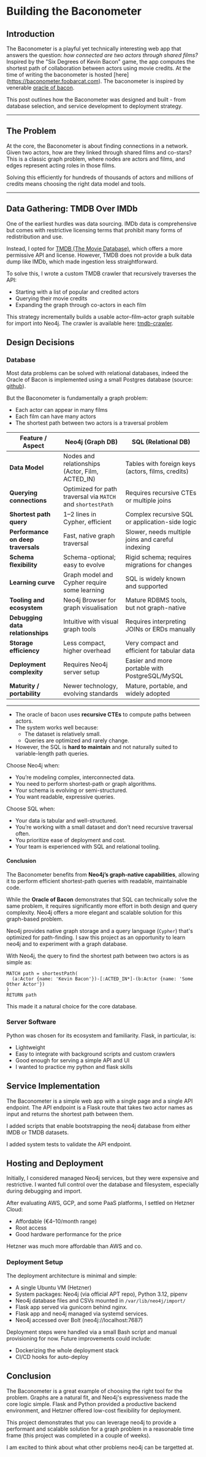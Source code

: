 # Building the Baconometer

## Introduction

The Baconometer is a playful yet technically interesting web app that answers the question: _how connected are two actors through shared films?_ Inspired by the "Six Degrees of Kevin Bacon" game, the app computes the shortest path of collaboration between actors using movie credits. At the time of writing the baconometer is hosted [here] (https://baconometer.foobarcat.com). The baconometer is inspired by venerable [oracle of bacon](https://oracleofbacon.org/).

This post outlines how the Baconometer was designed and built - from database selection, and service development to deployment strategy.

---

## The Problem

At the core, the Baconometer is about finding connections in a network. Given two actors, how are they linked through shared films and co-stars? This is a classic graph problem, where nodes are actors and films, and edges represent acting roles in those films.

Solving this efficiently for hundreds of thousands of actors and millions of credits means choosing the right data model and tools.

---

## Data Gathering: TMDB Over IMDb

One of the earliest hurdles was data sourcing. IMDb data is comprehensive but comes with restrictive licensing terms that prohibit many forms of redistribution and use.

Instead, I opted for [TMDB (The Movie Database)](https://www.themoviedb.org/), which offers a more permissive API and license. However, TMDB does not provide a bulk data dump like IMDb, which made ingestion less straightforward.

To solve this, I wrote a custom TMDB crawler that recursively traverses the API:

- Starting with a list of popular and credited actors
- Querying their movie credits
- Expanding the graph through co-actors in each film

This strategy incrementally builds a usable actor–film–actor graph suitable for import into Neo4j. The crawler is available here: [tmdb-crawler](https://github.com/aultimus/tmbd-crawler).

## Design Decisions

### Database

Most data problems can be solved with relational databases, indeed the Oracle of Bacon is implemented using a small Postgres database (source: [github](https://oracleofbacon.org/how.php)).

But the Baconometer is fundamentally a graph problem:

- Each actor can appear in many films
- Each film can have many actors
- The shortest path between two actors is a traversal problem


| Feature / Aspect                     | Neo4j (Graph DB)                                     | SQL (Relational DB)                                   |
|-------------------------------------|------------------------------------------------------|--------------------------------------------------------|
| **Data Model**                      | Nodes and relationships (Actor, Film, ACTED_IN)      | Tables with foreign keys (actors, films, credits)      |
| **Querying connections**            | Optimized for path traversal via `MATCH` and `shortestPath` | Requires recursive CTEs or multiple joins             |
| **Shortest path query**             | 1–2 lines in Cypher, efficient                       | Complex recursive SQL or application-side logic        |
| **Performance on deep traversals**  | Fast, native graph traversal                         | Slower, needs multiple joins and careful indexing      |
| **Schema flexibility**              | Schema-optional; easy to evolve                      | Rigid schema; requires migrations for changes          |
| **Learning curve**                  | Graph model and Cypher require some learning         | SQL is widely known and supported                      |
| **Tooling and ecosystem**           | Neo4j Browser for graph visualisation                | Mature RDBMS tools, but not graph-native               |
| **Debugging data relationships**    | Intuitive with visual graph tools                    | Requires interpreting JOINs or ERDs manually           |
| **Storage efficiency**              | Less compact, higher overhead                        | Very compact and efficient for tabular data            |
| **Deployment complexity**           | Requires Neo4j server setup                          | Easier and more portable with PostgreSQL/MySQL         |
| **Maturity / portability**          | Newer technology, evolving standards                 | Mature, portable, and widely adopted                   |

---

- The oracle of bacon uses **recursive CTEs** to compute paths between actors.
- The system works well because:
  - The dataset is relatively small.
  - Queries are optimized and rarely change.
- However, the SQL is **hard to maintain** and not naturally suited to variable-length path queries.


Choose Neo4j when:

- You’re modeling complex, interconnected data.
- You need to perform shortest-path or graph algorithms.
- Your schema is evolving or semi-structured.
- You want readable, expressive queries.

Choose SQL when:

- Your data is tabular and well-structured.
- You’re working with a small dataset and don’t need recursive traversal often.
- You prioritize ease of deployment and cost.
- Your team is experienced with SQL and relational tooling.

#### Conclusion

The Baconometer benefits from **Neo4j’s graph-native capabilities**, allowing it to perform efficient shortest-path queries with readable, maintainable code.

While the **Oracle of Bacon** demonstrates that SQL can technically solve the same problem, it requires significantly more effort in both design and query complexity. Neo4j offers a more elegant and scalable solution for this graph-based problem.

Neo4j provides native graph storage and a query language (`Cypher`) that's optimized for path-finding. I saw this project as an opportunity to learn neo4j and to experiment with a graph database.

With Neo4j, the query to find the shortest path between two actors is as simple as:

```cypher
MATCH path = shortestPath(
  (a:Actor {name: 'Kevin Bacon'})-[:ACTED_IN*]-(b:Actor {name: 'Some Other Actor'})
)
RETURN path
```
This made it a natural choice for the core database.

### Server Software
Python was chosen for its ecosystem and familiarity. Flask, in particular, is:

- Lightweight
- Easy to integrate with background scripts and custom crawlers
- Good enough for serving a simple API and UI
- I wanted to practice my python and flask skills

## Service Implementation

The Baconometer is a simple web app with a single page and a single API endpoint. The API endpoint is a Flask route that takes two actor names as input and returns the shortest path between them.

I added scripts that enable bootstrapping the neo4j database from either IMDB or TMDB datasets.

I added system tests to validate the API endpoint.

## Hosting and Deployment
Initially, I considered managed Neo4j services, but they were expensive and restrictive. I wanted full control over the database and filesystem, especially during debugging and import.

After evaluating AWS, GCP, and some PaaS platforms, I settled on Hetzner Cloud:

- Affordable (€4–10/month range)
- Root access
- Good hardware performance for the price

Hetzner was much more affordable than AWS and co.

### Deployment Setup
The deployment architecture is minimal and simple:

- A single Ubuntu VM (Hetzner)
- System packages: Neo4j (via official APT repo), Python 3.12, pipenv
- Neo4j database files and CSVs mounted in `/var/lib/neo4j/import/`
- Flask app served via gunicorn behind nginx.
- Flask app and neo4j managed via systemd services.
- Neo4j accessed over Bolt (neo4j://localhost:7687)

Deployment steps were handled via a small Bash script and manual provisioning for now. Future improvements could include:

- Dockerizing the whole deployment stack
- CI/CD hooks for auto-deploy

## Conclusion
The Baconometer is a great example of choosing the right tool for the problem. Graphs are a natural fit, and Neo4j's expressiveness made the core logic simple. Flask and Python provided a productive backend environment, and Hetzner offered low-cost flexibility for deployment.

This project demonstrates that you can leverage neo4j to provide a performant and scalable solution for a graph problem in a reasonable time frame (this project was completed in a couple of weeks).

I am excited to think about what other problems neo4j can be targetted at.

